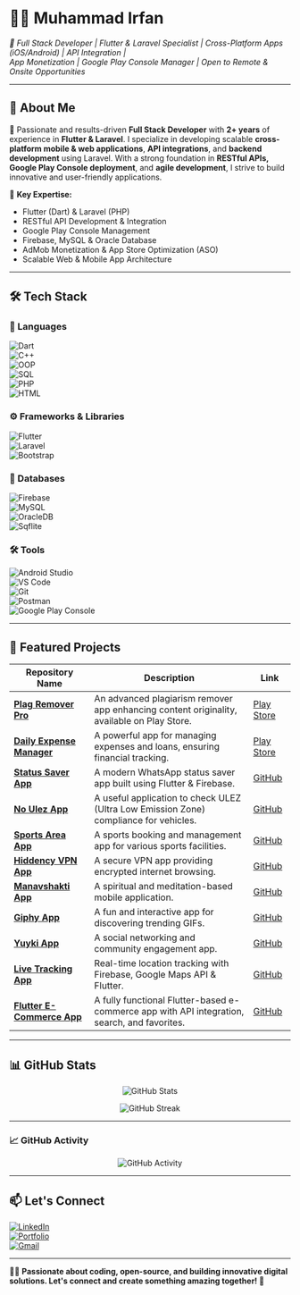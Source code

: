 # 👨‍💻 Muhammad Irfan  

*🎯 Full Stack Developer | Flutter & Laravel Specialist | Cross-Platform Apps (iOS/Android) | API Integration |  
App Monetization | Google Play Console Manager | Open to Remote & Onsite Opportunities*  

---

## 🧐 About Me  
🚀 Passionate and results-driven **Full Stack Developer** with **2+ years** of experience in **Flutter & Laravel**. I specialize in developing scalable **cross-platform mobile & web applications**, **API integrations**, and **backend development** using Laravel. With a strong foundation in **RESTful APIs, Google Play Console deployment**, and **agile development**, I strive to build innovative and user-friendly applications.  

📌 **Key Expertise:**  
- Flutter (Dart) & Laravel (PHP)  
- RESTful API Development & Integration  
- Google Play Console Management  
- Firebase, MySQL & Oracle Database  
- AdMob Monetization & App Store Optimization (ASO)  
- Scalable Web & Mobile App Architecture  

---

## 🛠 Tech Stack  

### 🚀 Languages  
![Dart](https://img.shields.io/badge/-Dart-0175C2?style=for-the-badge&logo=dart&logoColor=white)  
![C++](https://img.shields.io/badge/-C++-00599C?style=for-the-badge&logo=cplusplus&logoColor=white)  
![OOP](https://img.shields.io/badge/-OOP-800080?style=for-the-badge)  
![SQL](https://img.shields.io/badge/-SQL-003B57?style=for-the-badge&logo=postgresql&logoColor=white)  
![PHP](https://img.shields.io/badge/-PHP-777BB4?style=for-the-badge&logo=php&logoColor=white)  
![HTML](https://img.shields.io/badge/-HTML-E34F26?style=for-the-badge&logo=html5&logoColor=white)  

### ⚙ Frameworks & Libraries  
![Flutter](https://img.shields.io/badge/-Flutter-02569B?style=for-the-badge&logo=flutter&logoColor=white)  
![Laravel](https://img.shields.io/badge/-Laravel-FF2D20?style=for-the-badge&logo=laravel&logoColor=white)  
![Bootstrap](https://img.shields.io/badge/-Bootstrap-7952B3?style=for-the-badge&logo=bootstrap&logoColor=white)  

### 📂 Databases  
![Firebase](https://img.shields.io/badge/-Firebase-FFCA28?style=for-the-badge&logo=firebase&logoColor=black)  
![MySQL](https://img.shields.io/badge/-MySQL-4479A1?style=for-the-badge&logo=mysql&logoColor=white)  
![OracleDB](https://img.shields.io/badge/-OracleDB-F80000?style=for-the-badge&logo=oracle&logoColor=white)  
![Sqflite](https://img.shields.io/badge/-Sqflite-6DB33F?style=for-the-badge&logo=sqlite&logoColor=white)  

### 🛠 Tools  
![Android Studio](https://img.shields.io/badge/-Android%20Studio-3DDC84?style=for-the-badge&logo=android-studio&logoColor=white)  
![VS Code](https://img.shields.io/badge/-VSCode-007ACC?style=for-the-badge&logo=visual-studio-code)  
![Git](https://img.shields.io/badge/-Git-F05032?style=for-the-badge&logo=git&logoColor=white)  
![Postman](https://img.shields.io/badge/-Postman-FF6C37?style=for-the-badge&logo=postman&logoColor=white)  
![Google Play Console](https://img.shields.io/badge/-Google%20Play%20Console-414141?style=for-the-badge&logo=google-play&logoColor=white)  

---

## 🚀 Featured Projects  

| Repository Name                | Description                                      | Link |
|--------------------------------|--------------------------------------------------|------|
| **[Plag Remover Pro](#)**       | An advanced plagiarism remover app enhancing content originality, available on Play Store. | [Play Store](https://play.google.com/store/apps/details?id=com.mit.plagremoverpro) |
| **[Daily Expense Manager](#)**  | A powerful app for managing expenses and loans, ensuring financial tracking. | [Play Store](https://play.google.com/store/apps/details?id=com.irfansdevstudio.loanmanagement&pli=1) |
| **[Status Saver App](#)**      | A modern WhatsApp status saver app built using Flutter & Firebase. | [GitHub](#) |
| **[No Ulez App](#)**           | A useful application to check ULEZ (Ultra Low Emission Zone) compliance for vehicles. | [GitHub](#) |
| **[Sports Area App](#)**       | A sports booking and management app for various sports facilities. | [GitHub](#) |
| **[Hiddency VPN App](#)**      | A secure VPN app providing encrypted internet browsing. | [GitHub](#) |
| **[Manavshakti App](#)**       | A spiritual and meditation-based mobile application. | [GitHub](#) |
| **[Giphy App](#)**             | A fun and interactive app for discovering trending GIFs. | [GitHub](#) |
| **[Yuyki App](#)**             | A social networking and community engagement app. | [GitHub](https://github.com/Irfan-ITians/yuyki) |
| **[Live Tracking App](#)**     | Real-time location tracking with Firebase, Google Maps API & Flutter. | [GitHub](#) |
| **[Flutter E-Commerce App](#)** | A fully functional Flutter-based e-commerce app with API integration, search, and favorites. | [GitHub](https://github.com/Irfan-ITians/Flutter-Task) |


---

## 📊 GitHub Stats  

<p align="center">
  <img src="https://github-readme-stats.vercel.app/api?username=muhammad-irfan&show_icons=true&theme=dark" alt="GitHub Stats">
</p>

<p align="center">
  <img src="https://github-readme-streak-stats.herokuapp.com/?user=muhammad-irfan&theme=dark" alt="GitHub Streak">
</p>

---

### 📈 GitHub Activity  
<p align="center">
  <img src="https://github-readme-activity-graph.vercel.app/graph?username=muhammad-irfan&theme=react&hide_border=true" alt="GitHub Activity">
</p>

---

## 📫 Let's Connect  
[![LinkedIn](https://img.shields.io/badge/-LinkedIn-blue?style=flat-square&logo=LinkedIn&logoColor=white)](https://www.linkedin.com/in/irfan-gill/)  
[![Portfolio](https://img.shields.io/badge/-Portfolio-red?style=flat-square&logo=Internet-Explorer&logoColor=white)](https://staff.mitprogrammer.com/irfan_gill)  
[![Gmail](https://img.shields.io/badge/-Gmail-D14836?style=flat-square&logo=Gmail&logoColor=white)](mailto:muhammadirfangill87@gmail.com)  

---

👨‍💻 **Passionate about coding, open-source, and building innovative digital solutions. Let's connect and create something amazing together! 🚀**  
